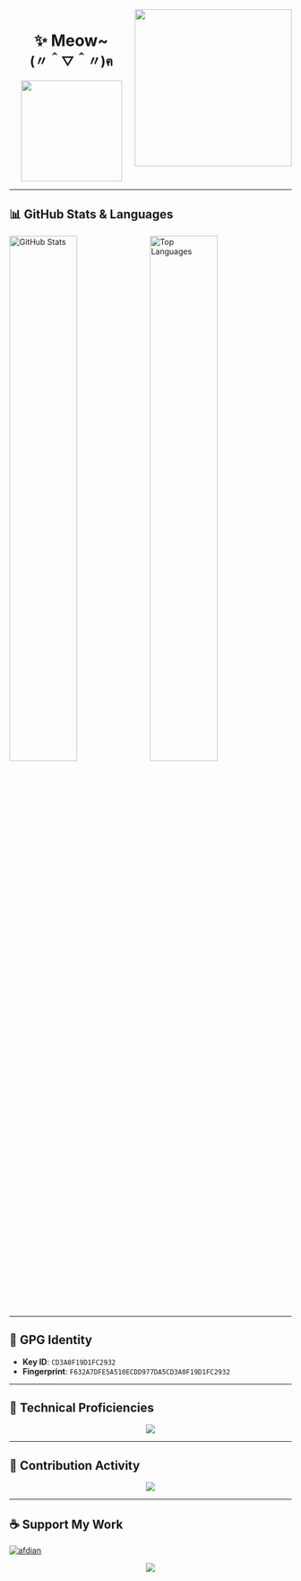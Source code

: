 <img src="https://char.me0wo.top/character" align="right" width="280" />

<h1 align="center">✨ Meow~<br><sub>(〃＾▽＾〃)ฅ</sub></h1>

<p align="center">
  <img src="https://count.getloli.com/@Sn0wo2?name=Sn0wo2&theme=asoul&padding=5&offset=0&align=top&scale=1&pixelated=0&darkmode=auto" width="180" />
</p>

---

## 📊 GitHub Stats & Languages

  <picture>
    <source media="(prefers-color-scheme: dark)" srcset="https://github-readme-stats.vercel.app/api?username=Sn0wo2&theme=radical&include_all_commits=true&count_private=true&show_icons=true&icon_color=58a6ff&title_color=ffffff&bg_color=0d1117&border_radius=8">
    <source media="(prefers-color-scheme: light)" srcset="https://github-readme-stats.vercel.app/api?username=Sn0wo2&theme=default&include_all_commits=true&count_private=true&show_icons=true&border_radius=8">
    <img alt="GitHub Stats" src="https://github-readme-stats.vercel.app/api?username=Sn0wo2&theme=default&include_all_commits=true&count_private=true&show_icons=true&border_radius=8" width="49%" />
  </picture>

  <picture>
    <source media="(prefers-color-scheme: dark)" srcset="https://github-readme-stats.vercel.app/api/top-langs/?username=Sn0wo2&theme=radical&layout=compact&include_all_commits=true&count_private=true&hide_rank=true&icon_color=58a6ff&title_color=ffffff&bg_color=0d1117&border_radius=8">
    <source media="(prefers-color-scheme: light)" srcset="https://github-readme-stats.vercel.app/api/top-langs/?username=Sn0wo2&theme=default&layout=compact&include_all_commits=true&count_private=true&hide_rank=true&border_radius=8">
    <img alt="Top Languages" src="https://github-readme-stats.vercel.app/api/top-langs/?username=Sn0wo2&theme=default&layout=compact&include_all_commits=true&count_private=true&hide_rank=true&border_radius=8" width="49%" />
  </picture>
  
---

## 🔐 GPG Identity

- **Key ID**: `CD3A0F19D1FC2932`
- **Fingerprint**: `F632A7DFE5A510ECDD977DA5CD3A0F19D1FC2932`

---

## 🎯 Technical Proficiencies

<p align="center">
  <img src="https://skillicons.dev/icons?i=go,java,ts,js,nodejs,kotlin,py,rust,cs,dart,md,regex,c,cmake,azul,dotnet,bun,npm,nix,vite,react,vue,jest,html,css,svg,flutter,ktor,spring,express,fastapi,redis,mysql,postgres,sqlite,mongodb,docker,cloudflare,workers,vercel,nginx,windows,powershell,linux,debian,ubuntu,bash,replit,gcp,git,github,githubactions,idea,webstorm,pycharm,rider,clion,vscode,visualstudio,androidstudio,vim,maven,gradle,postman,discord,twitter,bots,gmail" />
</p>

---

## 🐍 Contribution Activity

<p align="center">
  <img src="https://raw.githubusercontent.com/Sn0wo2/Sn0wo2/refs/heads/output/github-contribution-grid-snake.svg" />
</p>

---

## ☕ Support My Work

[![afdian](https://static.afdiancdn.com/static/img/logo/logo.png)](https://afdian.com/a/Me0wo)

<p align="center">
  <img src="https://capsule-render.vercel.app/api?type=waving&color=gradient&height=120&section=footer"/>
</p>
